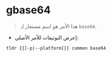 # gbase64

> هذا الأمر هو اسم مستعار لـ `base64`.

- إعرض التوثيقات للأمر الأصلي:

`tldr {{[-p|--platform]}} common base64`
